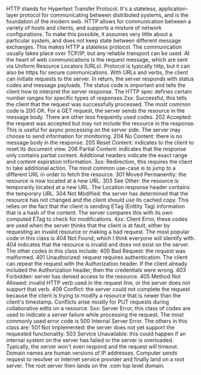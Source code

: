 HTTP stands for Hypertext Transfer Protocol. It's a stateless, application-layer protocol for communicating between distributed systems, and is the foundation of the modern web.
HTTP allows for communication between a variety of hosts and clients, and supports a mixture of network configurations. To make this possible, it assumes very little about a particular system, and does not keep state between different message exchanges. This makes HTTP a stateless protocol. The communication usually takes place over TCP/IP, but any reliable transport can be used.
At the heart of web communications is the request message, which are sent via Uniform Resource Locators (URLs). Protocol is typically http, but it can also be https for secure communications. With URLs and verbs, the client can initiate requests to the server. In return, the server responds with status codes and message payloads. The status code is important and tells the client how to interpret the server response. The HTTP spec defines certain number ranges for specific types of responses
2xx: Successful, this tells the client that the request was successfully processed. The most common code is 200 OK. For a GET request, the server sends the resource in the message body. There are other less frequently used codes. 202 Accepted: the request was accepted but may not include the resource in the response. This is useful for async processing on the server side. The server may choose to send information for monitoring.
204 No Content: there is no message body in the response.
205 Reset Content: indicates to the client to reset its document view.
206 Partial Content: indicates that the response only contains partial content. Additional headers indicate the exact range and content expiration information.
3xx: Redirection, this requires the client to take additional action. The most common use-case is to jump to a different URL in order to fetch the resource.
301 Moved Permanently: the resource is now located at a new URL.
303 See Other: the resource is temporarily located at a new URL. The Location response header contains the temporary URL.
304 Not Modified: the server has determined that the resource has not changed and the client should use its cached copy. This relies on the fact that the client is sending ETag (Enttity Tag) information that is a hash of the content. The server compares this with its own computed ETag to check for modifications.
4xx: Client Error, these codes are used when the server thinks that the client is at fault, either by requesting an invalid resource or making a bad request. The most popular code in this class is 404 Not Found, which I think everyone will identify with. 404 indicates that the resource is invalid and does not exist on the server. The other codes in this class include: 
400 Bad Request: the request was malformed.
401 Unauthorized: request requires authentication. The client can repeat the request with the Authorization header. If the client already included the Authorization header, then the credentials were wrong.
403 Forbidden: server has denied access to the resource.
405 Method Not Allowed: invalid HTTP verb used in the request line, or the server does not support that verb.
409 Conflict: the server could not complete the request because the client is trying to modify a resource that is newer than the client's timestamp. Conflicts arise mostly for PUT requests during collaborative edits on a resource.
5xx: Server Error, this class of codes are used to indicate a server failure while processing the request. The most commonly used error code is 500 Internal Server Error. The others in this class are:
501 Not Implemented: the server does not yet support the requested functionality.
503 Service Unavailable: this could happen if an internal system on the server has failed or the server is overloaded. Typically, the server won't even respond and the request will timeout.
Domain names are human versions of IP addresses. Computer sends request to resolver or internet service provider and finally land on a root server. The root server then lands on the .com top level domain.
